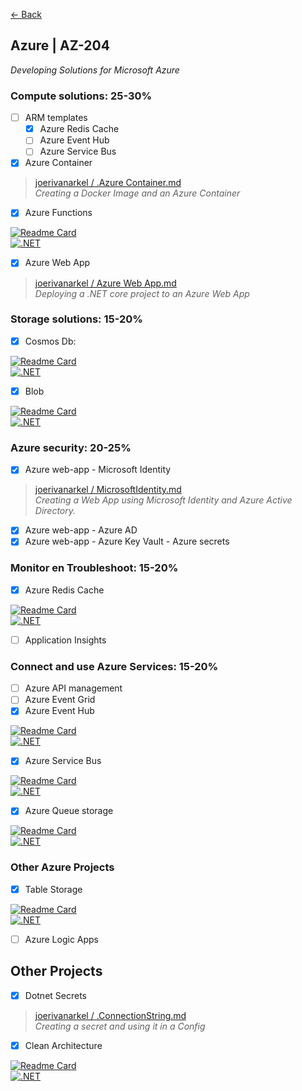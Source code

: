 [← Back](README.md)

## Azure | AZ-204
_Developing Solutions for Microsoft Azure_
  
### Compute solutions: 25-30%
- [ ] ARM templates
  - [x] Azure Redis Cache 
  - [ ] Azure Event Hub
  - [ ] Azure Service Bus
- [x] Azure Container

> [joerivanarkel / .Azure Container.md](https://gist.github.com/joerivanarkel/31d03a9f1052b30762ff5cb2f4b01519) <br>
> *Creating a Docker Image and an Azure Container*

- [x] Azure Functions

[![Readme Card](https://github-readme-stats.vercel.app/api/pin/?username=joerivanarkel&repo=AzureFunctionsBlobStorage)](https://github.com/joerivanarkel/AzureFunctionsBlobStorage)<br>
[![.NET](https://github.com/joerivanarkel/AzureFunctionsBlobStorage/actions/workflows/dotnet.yml/badge.svg)](https://github.com/joerivanarkel/AzureFunctionsBlobStorage/actions/workflows/dotnet.yml)

- [x] Azure Web App
  
> [joerivanarkel / Azure Web App.md](https://gist.github.com/joerivanarkel/9a1fc674c2f335f3e58fea3491920fc3) <br>
> *Deploying a .NET core project to an Azure Web App*
  
### Storage solutions: 15-20%
- [x] Cosmos Db:

[![Readme Card](https://github-readme-stats.vercel.app/api/pin/?username=joerivanarkel&repo=AzureCosmosDB)](https://github.com/joerivanarkel/AzureCosmosDB)<br>
[![.NET](https://github.com/joerivanarkel/AzureCosmosDB/actions/workflows/dotnet.yml/badge.svg)](https://github.com/joerivanarkel/AzureCosmosDB/actions/workflows/dotnet.yml) <br>

- [x] Blob

[![Readme Card](https://github-readme-stats.vercel.app/api/pin/?username=joerivanarkel&repo=AzureBlobStorage)](https://github.com/joerivanarkel/AzureBlobStorage)<br>
[![.NET](https://github.com/joerivanarkel/AzureBlobStorage/actions/workflows/dotnet.yml/badge.svg)](https://github.com/joerivanarkel/AzureBlobStorage/actions/workflows/dotnet.yml)


### Azure security: 20-25%
- [x] Azure web-app - Microsoft Identity
  
> [joerivanarkel / MicrosoftIdentity.md](https://gist.github.com/joerivanarkel/129ed936515e8e1642d6e05f6cd68cc3) <br>
> *Creating a Web App using Microsoft Identity and Azure Active Directory.*
  
- [x] Azure web-app - Azure AD
- [x] Azure web-app - Azure Key Vault - Azure secrets

### Monitor en Troubleshoot: 15-20%
- [x] Azure Redis Cache
  
[![Readme Card](https://github-readme-stats.vercel.app/api/pin/?username=joerivanarkel&repo=AzureRedisCache)](https://github.com/joerivanarkel/AzureRedisCache)<br>
[![.NET](https://github.com/joerivanarkel/AzureRedisCache/actions/workflows/dotnet.yml/badge.svg)](https://github.com/joerivanarkel/AzureRedisCache/actions/workflows/dotnet.yml)
  
- [ ] Application Insights

### Connect and use Azure Services: 15-20%
- [ ] Azure API management
- [ ] Azure Event Grid
- [x] Azure Event Hub

[![Readme Card](https://github-readme-stats.vercel.app/api/pin/?username=joerivanarkel&repo=AzureEventHub)](https://github.com/joerivanarkel/AzureEventHub)<br>
[![.NET](https://github.com/joerivanarkel/AzureEventHub/actions/workflows/dotnet.yml/badge.svg)](https://github.com/joerivanarkel/AzureEventHub/actions/workflows/dotnet.yml)

- [x] Azure Service Bus

[![Readme Card](https://github-readme-stats.vercel.app/api/pin/?username=joerivanarkel&repo=AzureServiceBus)](https://github.com/joerivanarkel/AzureServiceBus)<br>
[![.NET](https://github.com/joerivanarkel/AzureServiceBus/actions/workflows/dotnet.yml/badge.svg)](https://github.com/joerivanarkel/AzureServiceBus/actions/workflows/dotnet.yml)

- [x] Azure Queue storage

[![Readme Card](https://github-readme-stats.vercel.app/api/pin/?username=joerivanarkel&repo=AzureQueueStorage)](https://github.com/joerivanarkel/AzureQueueStorage)<br>
[![.NET](https://github.com/joerivanarkel/AzureQueueStorage/actions/workflows/dotnet.yml/badge.svg)](https://github.com/joerivanarkel/AzureQueueStorage/actions/workflows/dotnet.yml)
  
### Other Azure Projects
- [x] Table Storage

[![Readme Card](https://github-readme-stats.vercel.app/api/pin/?username=joerivanarkel&repo=AzureTableStorage)](https://github.com/joerivanarkel/AzureTableStorage)<br>
[![.NET](https://github.com/joerivanarkel/AzureTableStorage/actions/workflows/dotnet.yml/badge.svg)](https://github.com/joerivanarkel/AzureTableStorage/actions/workflows/dotnet.yml)
  
- [ ] Azure Logic Apps

## Other Projects
  
- [x] Dotnet Secrets
> [joerivanarkel / .ConnectionString.md](https://gist.github.com/joerivanarkel/d5e11169d9a638678646f945d76a3989) <br>
> *Creating a secret and using it in a Config*
  
- [x] Clean Architecture

[![Readme Card](https://github-readme-stats.vercel.app/api/pin/?username=vanarkel&repo=Clean-Architecture-Example)](https://github.com/vanarkel/Clean-Architecture-Example)<br>
[![.NET](https://github.com/vanarkel/Clean-Architecture-Example/actions/workflows/dotnet.yml/badge.svg)](https://github.com/vanarkel/Clean-Architecture-Example/actions/workflows/dotnet.yml)
